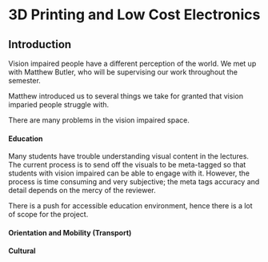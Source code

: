 # 3D Printing and Low Cost Electronics

## Introduction
Vision impaired people have a different perception of the world. We met up with Matthew Butler, who will be supervising our work throughout the semester. 

Matthew introduced us to several things we take for granted that vision imparied people struggle with.

There are many problems in the vision impaired space.

#### Education
Many students have trouble understanding visual content in the lectures. The current process is to send off the visuals to be meta-tagged so that students with vision impaired can be able to engage with it. However, the process is time consuming and very subjective; the meta tags accuracy and detail depends on the mercy of the reviewer. 

There is a push for accessible education environment, hence there is a lot of scope for the project. 

#### Orientation and Mobility (Transport)


#### Cultural

